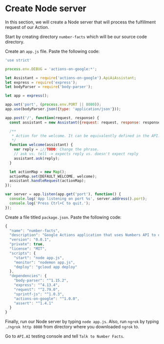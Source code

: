 # Create Node server
In this section, we will create a Node server that will process the fulfillment request of our Action.

Start by creating directory ```number-facts``` which will be our source code directory.

Create an ```app.js``` file. Paste the following code:

```javascript
'use strict'

process.env.DEBUG = 'actions-on-google:*';

let Assistant = require('actions-on-google').ApiAiAssistant;
let express = require('express');
let bodyParser = require('body-parser');

let app = express();

app.set('port', (process.env.PORT || 8080));
app.use(bodyParser.json({type: 'application/json'}));

app.post('/', function(request, response) {
  const assistant = new Assistant({request: request, response: response});

  /**
   * Action for the welcome. It can be equivalently defined in the API.AI console as well.
   */
  function welcome(assistant) {
    var reply = ;//TODO: Change the phrase.
    // ask vs. tell -> expects reply vs. doesn't expect reply
    assistant.ask(reply);
  }

  let actionMap = new Map();
  actionMap.set(DEFAULT_WELCOME, welcome);
  assistant.handleRequest(actionMap);
});

var server = app.listen(app.get('port'), function() {
  console.log('App listening on port %s', server.address().port);
  console.log('Press Ctrl+C to quit.');
});
```
Create a file titled ```package.json```. Paste the following code:
```javascript
{
  "name": "number-facts",
  "description": "Google Actions application that uses Numbers API to do the fulfillment.",
  "version": "0.0.1",
  "private": true,
  "license": "MIT",
  "scripts": {
    "start": "node app.js",
    "monitor": "nodemon app.js",
    "deploy": "gcloud app deploy"
  },
  "dependencies": {
    "body-parser": "^1.15.2",
    "express": "^4.13.4",
    "request": "^2.79.0",
    "sprintf-js": "^1.0.3",
    "actions-on-google": "^1.0.0",
    "assert": "^1.4.1"        
  }
}
```
Finally, run our Node server by typing ```node app.js```. Also, run ```ngrok``` by typing ```./ngrok http 8080``` from directory where you downloaded ```ngrok``` to.

Go to ```API.AI``` testing console and tell ```Talk to Number Facts```.
